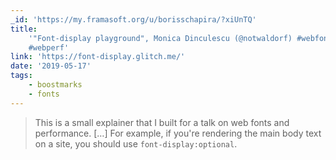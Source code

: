 ```yaml
---
_id: 'https://my.framasoft.org/u/borisschapira/?xiUnTQ'
title:
    '"Font-display playground", Monica Dinculescu (@notwaldorf) #webfonts
    #webperf'
link: 'https://font-display.glitch.me/'
date: '2019-05-17'
tags:
    - boostmarks
    - fonts
---
```


<div class="markdown"><blockquote>
<p>This is a small explainer that I built for a talk on web fonts and performance. […] For example, if you're rendering the main body text on a site, you should use <code>font-display:optional</code>.
</p>
</blockquote></div>
